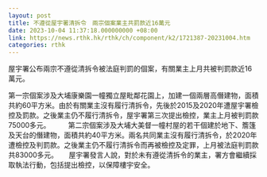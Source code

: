 ```yaml
---
layout: post
title: 不遵從屋宇署清拆令　兩宗個案業主共罰款近16萬元
date: 2023-10-04 11:37:18.000000000 +08:00
link: https://news.rthk.hk/rthk/ch/component/k2/1721387-20231004.htm
categories: rthk
---
```


屋宇署公布兩宗不遵從清拆令被法庭判罰的個案，有關業主上月共被判罰款近16萬元。

第一宗個案涉及大埔康樂園一幢獨立屋毗鄰花園上，加建一個兩層高僭建物，面積共約60平方米。由於有關業主沒有履行清拆令，先後於2015及2020年遭屋宇署檢控及罰款。之後業主仍不履行清拆令，屋宇署第三次提出檢控，業主上月被判罰款75000多元。
　　 
第二宗個案涉及大埔大美督一幢村屋的若干個建於地下、簷篷及天台的僭建物，面積共約40平方米。兩名共同業主沒有履行清拆令，於2020年遭檢控及判罰款。之後業主仍不履行清拆令而再被檢控及定罪，上月被法庭判罰款共83000多元。
　
屋宇署發言人說，對於未有遵從清拆令的業主，署方會繼續採取執法行動，包括提出檢控，以保障樓宇安全。
